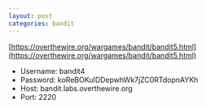 ```yaml
---
layout: post
categories: bandit
---
```


[https://overthewire.org/wargames/bandit/bandit5.html](https://overthewire.org/wargames/bandit/bandit5.html)

- Username: bandit4
- Password: koReBOKuIDDepwhWk7jZC0RTdopnAYKh
- Host: bandit.labs.overthewire.org
- Port: 2220
